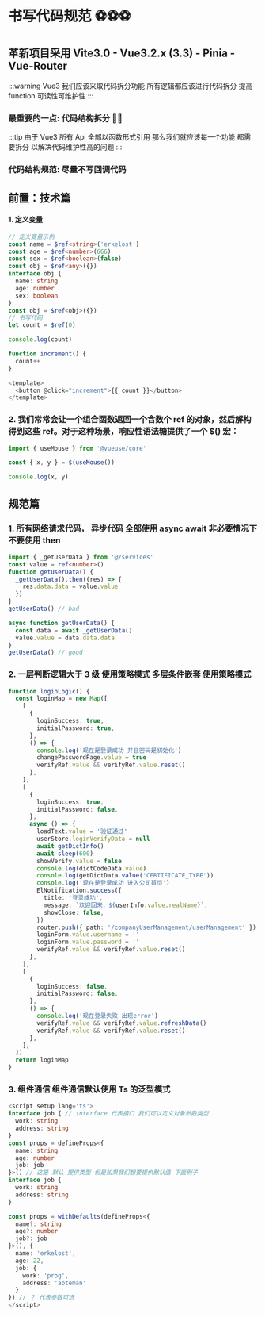 # 书写代码规范 ⚽⚽⚽

## 革新项目采用 Vite3.0 - Vue3.2.x (3.3) - Pinia - Vue-Router

:::warning
Vue3 我们应该采取代码拆分功能 所有逻辑都应该进行代码拆分 提高 function 可读性可维护性
:::

### 最重要的一点: 代码结构拆分 🍔🍔

:::tip
由于 Vue3 所有 Api 全部以函数形式引用 那么我们就应该每一个功能 都需要拆分 以解决代码维护性高的问题
:::

### 代码结构规范: 尽量不写回调代码

## 前置：技术篇

#### 1. 定义变量

```ts
// 定义变量示例
const name = $ref<string>('erkelost')
const age = $ref<number>(666)
const sex = $ref<boolean>(false)
const obj = $ref<any>({})
interface obj {
  name: string
  age: number
  sex: boolean
}
const obj = $ref<obj>({})
// 书写代码
let count = $ref(0)

console.log(count)

function increment() {
  count++
}

<template>
  <button @click="increment">{{ count }}</button>
</template>
```

### 2. 我们常常会让一个组合函数返回一个含数个 ref 的对象，然后解构得到这些 ref。对于这种场景，响应性语法糖提供了一个 $() 宏：

```ts
import { useMouse } from '@vueuse/core'

const { x, y } = $(useMouse())

console.log(x, y)
```

## 规范篇
### 1. 所有网络请求代码， 异步代码 全部使用 async await 非必要情况下不要使用 then

```ts
import { _getUserData } from '@/services'
const value = ref<number>()
function getUserData() {
  _getUserData().then((res) => {
    res.data.data = value.value
  })
}
getUserData() // bad

async function getUserData() {
  const data = await _getUserData()
  value.value = data.data.data
}
getUserData() // good
```

### 2. 一层判断逻辑大于 3 级 使用策略模式 多层条件嵌套 使用策略模式

```ts
function loginLogic() {
  const loginMap = new Map([
    [
      {
        loginSuccess: true,
        initialPassword: true,
      },
      () => {
        console.log('现在是登录成功 并且密码是初始化')
        changePasswordPage.value = true
        verifyRef.value && verifyRef.value.reset()
      },
    ],
    [
      {
        loginSuccess: true,
        initialPassword: false,
      },
      async () => {
        loadText.value = '验证通过'
        userStore.loginVerifyData = null
        await getDictInfo()
        await sleep(600)
        showVerify.value = false
        console.log(dictCodeData.value)
        console.log(getDictData.value('CERTIFICATE_TYPE'))
        console.log('现在是登录成功 进入公司首页')
        ElNotification.success({
          title: '登录成功',
          message: `欢迎回来，${userInfo.value.realName}`,
          showClose: false,
        })
        router.push({ path: '/companyUserManagement/userManagement' })
        loginForm.value.username = ''
        loginForm.value.password = ''
        verifyRef.value && verifyRef.value.reset()
      },
    ],
    [
      {
        loginSuccess: false,
        initialPassword: false,
      },
      () => {
        console.log('现在登录失败 出现error')
        verifyRef.value && verifyRef.value.refreshData()
        verifyRef.value && verifyRef.value.reset()
      },
    ],
  ])
  return loginMap
}
```

### 3. 组件通信 组件通信默认使用 Ts 的泛型模式

```ts
<script setup lang='ts'>
interface job { // interface 代表接口 我们可以定义对象参数类型
  work: string
  address: string
}
const props = defineProps<{
  name: string
  age: number
  job: job
}>() // 这是 默认 提供类型 但是如果我们想要提供默认值 下面例子
interface job {
  work: string
  address: string
}

const props = withDefaults(defineProps<{
  name?: string
  age?: number
  job?: job
}>(), {
  name: 'erkelost',
  age: 22,
  job: {
    work: 'prog',
    address: 'aoteman'
  }
}) // ？ 代表参数可选
</script>
```
